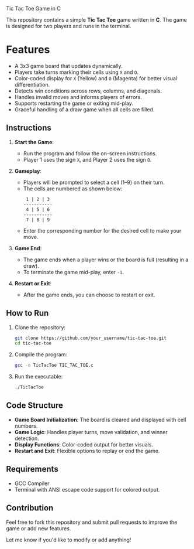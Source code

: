 Tic Tac Toe Game in C

This repository contains a simple **Tic Tac Toe** game written in **C**. The game is designed for two players and runs in the terminal.

# Features

- A 3x3 game board that updates dynamically.
- Players take turns marking their cells using `X` and `O`.
- Color-coded display for `X` (Yellow) and `O` (Magenta) for better visual differentiation.
- Detects win conditions across rows, columns, and diagonals.
- Handles invalid moves and informs players of errors.
- Supports restarting the game or exiting mid-play.
- Graceful handling of a draw game when all cells are filled.

## Instructions

1. **Start the Game**:
   - Run the program and follow the on-screen instructions.
   - Player 1 uses the sign `X`, and Player 2 uses the sign `O`.

2. **Gameplay**:
   - Players will be prompted to select a cell (1–9) on their turn.
   - The cells are numbered as shown below:
     ```
      1 | 2 | 3
     -----------
      4 | 5 | 6
     -----------
      7 | 8 | 9
     ```
   - Enter the corresponding number for the desired cell to make your move.

3. **Game End**:
   - The game ends when a player wins or the board is full (resulting in a draw).
   - To terminate the game mid-play, enter `-1`.

4. **Restart or Exit**:
   - After the game ends, you can choose to restart or exit.

## How to Run

1. Clone the repository:
   ```bash
   git clone https://github.com/your_username/tic-tac-toe.git
   cd tic-tac-toe
   ```

2. Compile the program:
   ```bash
   gcc -o TicTacToe TIC_TAC_TOE.c
   ```

3. Run the executable:
   ```bash
   ./TicTacToe
   ```

## Code Structure

- **Game Board Initialization**: The board is cleared and displayed with cell numbers.
- **Game Logic**: Handles player turns, move validation, and winner detection.
- **Display Functions**: Color-coded output for better visuals.
- **Restart and Exit**: Flexible options to replay or end the game.

## Requirements

- GCC Compiler
- Terminal with ANSI escape code support for colored output.

## Contribution

Feel free to fork this repository and submit pull requests to improve the game or add new features.


Let me know if you'd like to modify or add anything!
